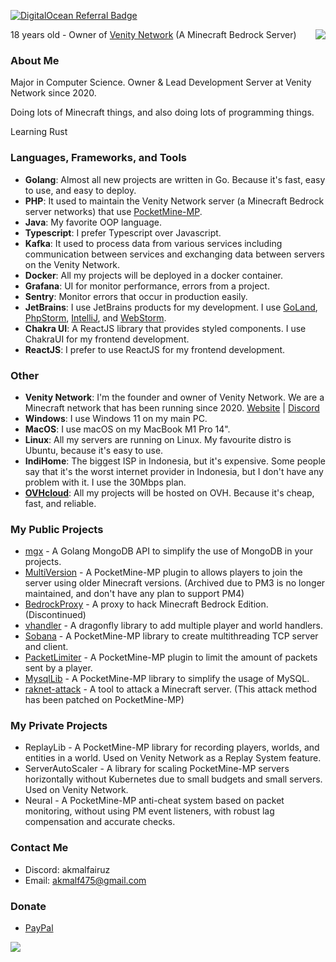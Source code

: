 [![DigitalOcean Referral Badge](https://web-platforms.sfo2.cdn.digitaloceanspaces.com/WWW/Badge%201.svg)](https://www.digitalocean.com/?refcode=7ed7f9335464&utm_campaign=Referral_Invite&utm_medium=Referral_Program&utm_source=badge)

<img src="https://github-readme-stats-sigma-five.vercel.app/api?username=AkmalFairuz&theme=vue&show_icons=true&count_private=true&include_all_commits=true" align="right"/>

18 years old - Owner of [Venity Network](https://github.com/VenityNetwork) (A Minecraft Bedrock Server)

### About Me

Major in Computer Science. 
Owner & Lead Development Server at Venity Network since 2020.

Doing lots of Minecraft things, and also doing lots of programming things. 

Learning Rust

### Languages, Frameworks, and Tools

- **Golang**: Almost all new projects are written in Go. Because it's fast, easy to use, and easy to deploy.
- **PHP**: It used to maintain the Venity Network server (a Minecraft Bedrock server networks) that use [PocketMine-MP](https://github.com/pmmp/PocketMine-MP).
- **Java**: My favorite OOP language.
- **Typescript**: I prefer Typescript over Javascript.
- **Kafka**: It used to process data from various services including communication between services and exchanging data between servers on the Venity Network.
- **Docker**: All my projects will be deployed in a docker container.
- **Grafana**: UI for monitor performance, errors from a project.
- **Sentry**: Monitor errors that occur in production easily.
- **JetBrains**: I use JetBrains products for my development. I use [GoLand](https://www.jetbrains.com/go/), [PhpStorm](https://www.jetbrains.com/phpstorm/), [IntelliJ](https://www.jetbrains.com/idea/), and [WebStorm](https://www.jetbrains.com/webstorm/).
- **Chakra UI**: A ReactJS library that provides styled components. I use ChakraUI for my frontend development.
- **ReactJS**: I prefer to use ReactJS for my frontend development.

### Other
- **Venity Network**: I'm the founder and owner of Venity Network. We are a Minecraft network that has been running since 2020. [Website](https://venitymc.com) | [Discord](https://venitymc.com/discord)
- **Windows**: I use Windows 11 on my main PC.
- **MacOS**: I use macOS on my MacBook M1 Pro 14".
- **Linux**: All my servers are running on Linux. My favourite distro is Ubuntu, because it's easy to use.
- **IndiHome**: The biggest ISP in Indonesia, but it's expensive. Some people say that it's the worst internet provider in Indonesia, but I don't have any problem with it. I use the 30Mbps plan.  
- **[OVHcloud](https://ovh.com)**: All my projects will be hosted on OVH. Because it's cheap, fast, and reliable.

### My Public Projects
- [mgx](https://github.com/AkmalFairuz/mgx) - A Golang MongoDB API to simplify the use of MongoDB in your projects.
- [MultiVersion](https://github.com/AkmalFairuz/MultiVersion) - A PocketMine-MP plugin to allows players to join the server using older Minecraft versions. (Archived due to PM3 is no longer maintained, and don't have any plan to support PM4)
- [BedrockProxy](https://github.com/AkmalFairuz/BedrockProxy) - A proxy to hack Minecraft Bedrock Edition. (Discontinued)
- [vhandler](https://github.com/VenityNetwork/vhandler) - A dragonfly library to add multiple player and world handlers.
- [Sobana](https://github.com/AkmalFairuz/Sobana) - A PocketMine-MP library to create multithreading TCP server and client.
- [PacketLimiter](https://github.com/AkmalFairuz/PacketLimiter) - A PocketMine-MP plugin to limit the amount of packets sent by a player.
- [MysqlLib](https://github.com/VenityNetwork/MysqlLib) - A PocketMine-MP library to simplify the usage of MySQL.
- [raknet-attack](https://github.com/AkmalFairuz/raknet-attack) - A tool to attack a Minecraft server. (This attack method has been patched on PocketMine-MP)

### My Private Projects
- ReplayLib - A PocketMine-MP library for recording players, worlds, and entities in a world. Used on Venity Network as a Replay System feature.
- ServerAutoScaler - A library for scaling PocketMine-MP servers horizontally without Kubernetes due to small budgets and small servers. Used on Venity Network.
- Neural - A PocketMine-MP anti-cheat system based on packet monitoring, without using PM event listeners, with robust lag compensation and accurate checks.

### Contact Me
- Discord: akmalfairuz
- Email: akmalf475@gmail.com

### Donate
- [PayPal](https://paypal.me/akmalfairuz)

<img src="https://github-readme-stats-sigma-five.vercel.app/api/top-langs/?username=AkmalFairuz&hide=shell,css,nsis&layout=compact"/>
